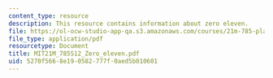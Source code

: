 ```yaml
---
content_type: resource
description: This resource contains information about zero eleven.
file: https://ol-ocw-studio-app-qa.s3.amazonaws.com/courses/21m-785-playwrights-workshop-spring-2012/5270f5668e190582777f0aed5b010601_MIT21M_785S12_Zero_eleven.pdf
file_type: application/pdf
resourcetype: Document
title: MIT21M_785S12_Zero_eleven.pdf
uid: 5270f566-8e19-0582-777f-0aed5b010601
---
```

